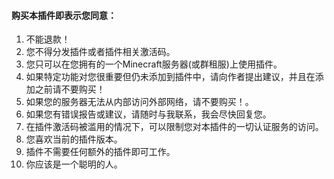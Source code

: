 #### 购买本插件即表示您同意：
1. 不能退款！
2. 您不得分发插件或者插件相关激活码。
3. 您只可以在您拥有的一个Minecraft服务器(或群租服)上使用插件。
4. 如果特定功能对您很重要但仍未添加到插件中，请向作者提出建议，并且在添加之前请不要购买！
5. 如果您的服务器无法从内部访问外部网络，请不要购买！。
6. 如果您有错误报告或建议，请随时与我联系，我会尽快回复您。
7. 在插件激活码被滥用的情况下，可以限制您对本插件的一切认证服务的访问。
8. 您喜欢当前的插件版本。
9. 插件不需要任何额外的插件即可工作。
10. 你应该是一个聪明的人。